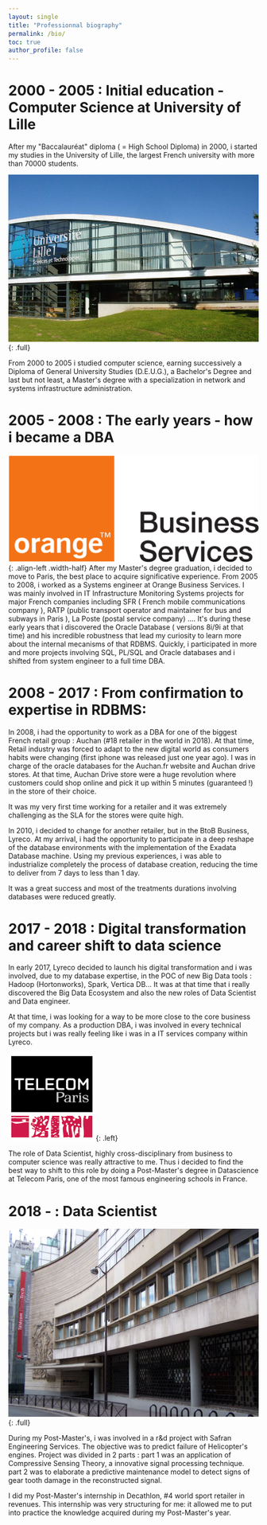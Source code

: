 ```yaml
---
layout: single
title: "Professionnal biography"
permalink: /bio/
toc: true
author_profile: false
---
```


# 2000 - 2005 : Initial education - Computer Science at University of Lille

After my "Baccalauréat" diploma ( = High School Diploma)  in 2000, i started my studies in the University of Lille, the largest French university with more than 70000 students.

![lille_uni](/assets/images/bio/universite_lille.jpg){: .full}

From 2000 to 2005 i studied computer science, earning successively a
Diploma of General University Studies (D.E.U.G.), a Bachelor's Degree and last but not least, a 
Master's degree with a specialization in network and systems infrastructure administration.


# 2005 - 2008 : The early years - how i became a DBA

![orange_business](/assets/images/bio/orange-business-services.png){: .align-left .width-half}
After my Master's degree graduation, i decided to move to Paris, the best place to acquire significative experience. From 2005 to 2008, i worked as a Systems engineer at Orange Business Services. I was mainly involved in IT Infrastructure Monitoring Systems projects for  major French companies including SFR ( French mobile communications company ), RATP (public transport operator and maintainer for bus and subways in Paris ), La Poste (postal service company) .... It's during these early years that i discovered the Oracle Database ( versions 8i/9i at that time) and his incredible robustness that lead my curiosity to learn more about the internal mecanisms of that RDBMS. Quickly, i participated in more and more projects involving SQL, PL/SQL and Oracle databases and i shifted from system engineer to a full time DBA.

# 2008 - 2017 : From confirmation to expertise in RDBMS:

In 2008, i had the opportunity to work as a DBA for one of the biggest French retail group : Auchan (#18 retailer in the world in 2018). At that time, Retail industry was forced to adapt to the new digital world as consumers habits were changing  (first iphone was released just one year ago). I was in charge of the oracle databases for the Auchan.fr website and Auchan drive stores. At that time, Auchan Drive store were a huge revolution where customers could shop online and pick it up within 5 minutes (guaranteed !) in the store of their choice.

It was my very first time working for a retailer and it was extremely challenging as the SLA for the stores were quite high. 

In 2010, i decided to change for another retailer, but in the BtoB Business, Lyreco. At my arrival, i had the opportunity to participate in a deep reshape of the database environments with the implementation of the Exadata Database machine. Using my previous experiences, i was able to industrialize completely the process of database creation, reducing the time to deliver from 7 days to less than 1 day.

It was a great success and most of the treatments durations involving databases were reduced greatly. 

# 2017 - 2018 : Digital transformation and career shift to data science

In early 2017, Lyreco decided to launch his digital transformation and i was involved, due to my database expertise, in the POC of new Big Data tools : Hadoop (Hortonworks), Spark, Vertica DB... It was at that time that i really discovered the Big Data Ecosystem and also the new roles of Data Scientist and Data engineer.

At that time, i was looking for a way to be more close to the core business of my company. As a production DBA, i was involved in every technical projects but i was really feeling like i was in a IT services company within Lyreco.

![telecom_logo](/assets/images/bio/telecom_paris.png){: .left}

The role of Data Scientist, highly cross-disciplinary from business to computer science was really attractive to me. Thus i decided to find the best way to shift to this role by doing a Post-Master's degree in Datascience at Telecom Paris, one of the most famous engineering schools in France.




# 2018 - : Data Scientist

![telecom_paris](/assets/images/bio/telecom_paris.jpg){: .full}

During my Post-Master's, i was involved in a r&d project with Safran Engineering Services. The objective was to predict failure of Helicopter's engines. Project was divided in 2 parts : part 1 was an application of Compressive Sensing Theory, a innovative signal processing technique. part 2 was to elaborate a predictive maintenance model  to detect signs of gear tooth damage  in the reconstructed signal.


I did my Post-Master's internship in Decathlon, #4 world sport retailer in revenues. This internship was very structuring for me: it allowed me to put into practice the knowledge acquired during my Post-Master's year.


